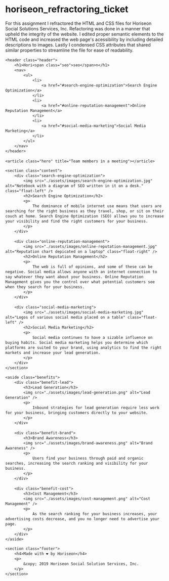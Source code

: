 # horiseon_refractoring_ticket

For this assignment I refractored the HTML and CSS files for Horiseon Social Solutions Services, Inc. Refactoring was done in a manner that upheld the integrity of the website. I edited proper semantic elements to the HTML code and increased the web page's acessibility by including detailed descriptions to images. Lastly I condensed CSS attributes that shared similar properties to streamline the file for ease of readability. 




<!DOCTYPE html>
<html lang="en-us">

<head>
    <meta charset="UTF-8" />
    <link rel="stylesheet" href="./assets/css/style.css">
    <title>Horiseon Social Solution Services</title>
</head>

<body>
<!--Header and Navigation Bar Section-->
    
    <header class="header">
        <h1>Hori<span class="seo">seo</span>n</h1>
        <nav>
            <ul>
                <li>
                    <a href="#search-engine-optimization">Search Engine Optimization</a>
                </li>
                <li>
                    <a href="#online-reputation-management">Online Reputation Management</a>
                </li>
                <li>
                    <a href="#social-media-marketing">Social Media Marketing</a>
                </li>
            </ul>
        </nav>
    </header>

    <article class="hero" title="Team members in a meeting"></article>

<!--Search Engine Optimization, Online Reputation Management, and Social Media Marketing Section-->
    <section class="content">
        <div class="search-engine-optimization">
            <img src="./assets/images/search-engine-optimization.jpg" alt="Notebook with a diagram of SEO written in it on a desk." class="float-left" />
            <h2>Search Engine Optimization</h2>
            <p>
                The dominance of mobile internet use means that users are searching for the right business as they travel, shop, or sit on their couch at home. Search Engine Optimization (SEO) allows you to increase your visibility and find the right customers for your business.
            </p>
        </div>

        <div class="online-reputation-management">
            <img src="./assets/images/online-reputation-management.jpg" alt="Reputation chart depicated on a laptop" class="float-right" />
            <h2>Online Reputation Management</h2>
            <p>
                The web is full of opinions, and some of these can be negative. Social media allows anyone with an internet connection to say whatever they want about your business. Online Reputation Management gives you the control over what potential customers see when they search for your business.
            </p>
        </div>

        <div class="social-media-marketing">
            <img src="./assets/images/social-media-marketing.jpg" alt="Logos of various social media placed on a table" class="float-left" />
            <h2>Social Media Marketing</h2>
            <p>
                Social media continues to have a sizable influence on buying habits. Social media marketing helps you determine which platforms are suited to your brand, using analytics to find the right markets and increase your lead generation.
            </p>
        </div>
    </section>

<!--Benefits Section-->
    <aside class="benefits">
        <div class="benefit-lead">
            <h3>Lead Generation</h3>
            <img src="./assets/images/lead-generation.png" alt="Lead Generation" />
            <p>
                Inbound strategies for lead generation require less work for your business, bringing customers directly to your website.
            </p>
        </div>

        <div class="benefit-brand">
            <h3>Brand Awareness</h3>
            <img src="./assets/images/brand-awareness.png" alt="Brand Awareness" />
            <p>
                Users find your business through paid and organic searches, increasing the search ranking and visibility for your business.
            </p>
        </div>

        <div class="benefit-cost">
            <h3>Cost Management</h3>
            <img src="./assets/images/cost-management.png" alt="Cost Management" />
            <p>
                As the search ranking for your business increases, your advertising costs decrease, and you no longer need to advertise your page.
            </p>
        </div>
    </aside>
<!--Footer Section-->
    <section class="footer">
        <h4>Made with ❤️️ by Horiseon</h4>
        <p>
            &copy; 2019 Horiseon Social Solution Services, Inc.
        </p>
    </section>
</body>

</html>


